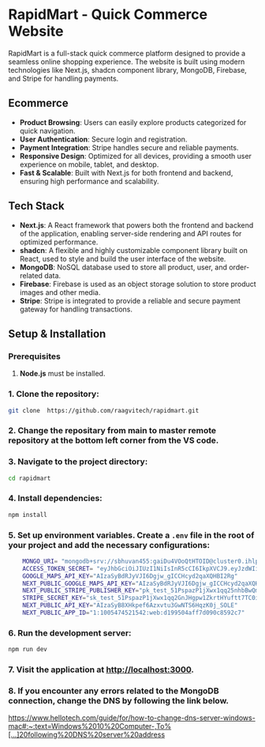 
# RapidMart - Quick Commerce Website

RapidMart is a full-stack quick commerce platform designed to provide a seamless online shopping experience. The website is built using modern technologies like Next.js, shadcn component library, MongoDB, Firebase, and Stripe for handling payments.

## Ecommerce
- **Product Browsing**: Users can easily explore products categorized for quick navigation.
- **User Authentication**: Secure login and registration.
- **Payment Integration**: Stripe handles secure and reliable payments.
- **Responsive Design**: Optimized for all devices, providing a smooth user experience on mobile, tablet, and desktop.
- **Fast & Scalable**: Built with Next.js for both frontend and backend, ensuring high performance and scalability.

## Tech Stack
- **Next.js**: A React framework that powers both the frontend and backend of the application, enabling server-side rendering and API routes for optimized performance.
- **shadcn**: A flexible and highly customizable component library built on React, used to style and build the user interface of the website.
- **MongoDB**: NoSQL database used to store all product, user, and order-related data.
- **Firebase**: Firebase is used as an object storage solution to store product images and other media.
- **Stripe**: Stripe is integrated to provide a reliable and secure payment gateway for handling transactions.

## Setup & Installation

### Prerequisites
1. **Node.js** must be installed.

### 1. Clone the repository:

```bash
git clone  https://github.com/raagvitech/rapidmart.git
```

### 2. Change the repositary from main to  master remote repository at the bottom left corner from the VS code.

### 3. Navigate to the project directory:

```bash
cd rapidmart
```

### 4. Install dependencies:

```bash
npm install
```

### 5. Set up environment variables. Create a `.env` file in the root of your project and add the necessary configurations:

```bash
    MONGO_URI= "mongodb+srv://sbhuvan455:gaiDu4VOoQtHTOID@cluster0.ihlpogh.mongodb.net/?retryWrites=true&w=majority&appName=Cluster0"
    ACCESS_TOKEN_SECRET= "eyJhbGciOiJIUzI1NiIsInR5cCI6IkpXVCJ9.eyJzdWIiOiIxMjM0NTY3ODkwIiwibmFtZSI6IkpvaG4gRG9lIiwiaWF0IjoxNTE2MjM5MDIyfQ.SflKxwRJSMeKKF2QT4fwpMeJf36POk6yJV_adQssw5c"
    GOOGLE_MAPS_API_KEY="AIzaSyBdRJyVJI6Dgjw_gICCHcyd2qaXQHBI2Rg"
    NEXT_PUBLIC_GOOGLE_MAPS_API_KEY="AIzaSyBdRJyVJI6Dgjw_gICCHcyd2qaXQHBI2Rg"
    NEXT_PUBLIC_STRIPE_PUBLISHER_KEY="pk_test_51PspazP1jXwx1qq25nhbBwQmGO7AdysWo46kVVatrv7N0xSpb1fZ7MibnLfTATyZ6UHJkXHweIfbsMQ68yN80yWu00ZjfPQ1TF"
    STRIPE_SECRET_KEY="sk_test_51PspazP1jXwx1qq2GnJHgpw1ZkrtHYuftt7TC0is2ypgLl1QecZ5t4eIXqnTEaKgkgVnZKUDiGKfQdIvF5olvTf300eWleOj1i"
    NEXT_PUBLIC_API_KEY="AIzaSyB8XHkpef6Azxvtu3GwNTS6HqzK0j_SOLE"
    NEXT_PUBLIC_APP_ID="1:1005474521542:web:d199504aff7d090c8592c7"
```

### 6. Run the development server:

```bash
npm run dev
```

### 7. Visit the application at [http://localhost:3000](http://localhost:3000).

### 8. If you encounter any errors related to the MongoDB connection, change the DNS by following the link below.
https://www.hellotech.com/guide/for/how-to-change-dns-server-windows-mac#:~:text=Windows%2010%20Computer-,To%[…]20following%20DNS%20server%20address

